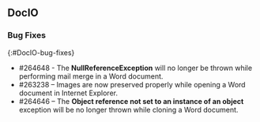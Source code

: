 ## DocIO

### Bug Fixes
{:#DocIO-bug-fixes}

* \#264648 - The **NullReferenceException** will no longer be thrown while performing mail merge in a Word document.
* \#263238 – Images are now preserved properly while opening a Word document in Internet Explorer.
* \#264646 – The **Object reference not set to an instance of an object** exception will be no longer thrown while cloning a Word document.